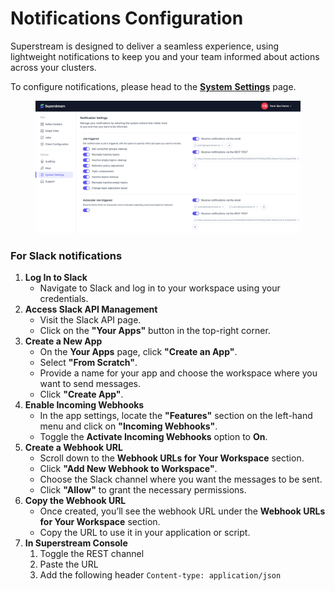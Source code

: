 # Notifications Configuration

Superstream is designed to deliver a seamless experience, using lightweight notifications to keep you and your team informed about actions across your clusters.

To configure notifications, please head to the [**System** **Settings**](https://app.superstream.ai/system-settings) page.

<figure><img src="../.gitbook/assets/Screenshot 2024-12-16 at 20.46.49.png" alt=""><figcaption></figcaption></figure>

### For Slack notifications

1. **Log In to Slack**
   * Navigate to Slack and log in to your workspace using your credentials.
2. **Access Slack API Management**
   * Visit the Slack API page.
   * Click on the **"Your Apps"** button in the top-right corner.
3. **Create a New App**
   * On the **Your Apps** page, click **"Create an App"**.
   * Select **"From Scratch"**.
   * Provide a name for your app and choose the workspace where you want to send messages.
   * Click **"Create App"**.
4. **Enable Incoming Webhooks**
   * In the app settings, locate the **"Features"** section on the left-hand menu and click on **"Incoming Webhooks"**.
   * Toggle the **Activate Incoming Webhooks** option to **On**.
5. **Create a Webhook URL**
   * Scroll down to the **Webhook URLs for Your Workspace** section.
   * Click **"Add New Webhook to Workspace"**.
   * Choose the Slack channel where you want the messages to be sent.
   * Click **"Allow"** to grant the necessary permissions.
6. **Copy the Webhook URL**
   * Once created, you’ll see the webhook URL under the **Webhook URLs for Your Workspace** section.
   * Copy the URL to use it in your application or script.
7. **In Superstream Console**
   1. Toggle the REST channel
   2. Paste the URL
   3. Add the following header `Content-type: application/json`
